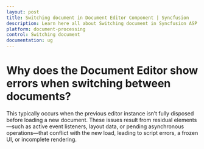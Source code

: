 ```yaml
---
layout: post
title: Switching document in Document Editor Component | Syncfusion
description: Learn here all about Switching document in Syncfusion ASP.NET MVC Document Editor component of Syncfusion Essential JS 2 and more.
platform: document-processing
control: Switching document
documentation: ug
---
```


# Why does the Document Editor show errors when switching between documents?

This typically occurs when the previous editor instance isn’t fully disposed before loading a new document. These issues result from residual elements—such as active event listeners, layout data, or pending asynchronous operations—that conflict with the new load, leading to script errors, a frozen UI, or incomplete rendering.